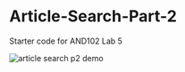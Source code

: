 # Article-Search-Part-2
Starter code for AND102 Lab 5

![article search p2 demo](https://user-images.githubusercontent.com/70586980/221435507-e156ce24-bafe-4955-8bd8-8f661e28e36c.gif)
